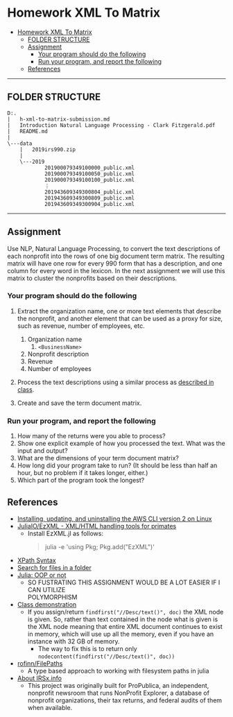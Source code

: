 # Homework XML To Matrix

- [Homework XML To Matrix](#homework-xml-to-matrix)
  - [FOLDER STRUCTURE](#folder-structure)
  - [Assignment](#assignment)
    - [Your program should do the following](#your-program-should-do-the-following)
    - [Run your program, and report the following](#run-your-program-and-report-the-following)
  - [References](#references)

---

## FOLDER STRUCTURE

    D:.
    |   h-xml-to-matrix-submission.md
    |   Introduction Natural Language Processing - Clark Fitzgerald.pdf
    |   README.md
    |
    \---data
        |   2019irs990.zip
        |
        \---2019
                201900079349100000_public.xml
                201900079349100050_public.xml
                201900079349100100_public.xml
                ⋮
                201943609349300804_public.xml
                201943609349300809_public.xml
                201943609349300904_public.xml

---

## Assignment

Use NLP, Natural Language Processing, to convert the text descriptions of each
nonprofit into the rows of one big document term matrix. The resulting matrix
will have one row for every 990 form that has a description, and one column for
every word in the lexicon. In the next assignment we will use this matrix to
cluster the nonprofits based on their descriptions.

### Your program should do the following

1. Extract the organization name, one or more text elements that describe the
   nonprofit, and another element that can be used as a proxy for size, such as
   revenue, number of employees, etc.

   1. Organization name
      1. `<BusinessName>`
   2. Nonprofit description
   3. Revenue
   4. Number of employees

2. Process the text descriptions using a similar process as [described in class](Introduction%20Natural%20Language%20Processing%20-%20Clark%20Fitzgerald.pdf).
3. Create and save the term document matrix.

### Run your program, and report the following

1. How many of the returns were you able to process?
2. Show one explicit example of how you processed the text.
   What was the input and output?
3. What are the dimensions of your term document matrix?
4. How long did your program take to run? (It should be less than half an hour,
   but no problem if it takes longer, either.)
5. Which part of the program took the longest?

## References

- [Installing, updating, and uninstalling the AWS CLI version 2 on Linux](https://docs.aws.amazon.com/cli/latest/userguide/install-cliv2-linux.html)
- [JuliaIO/EzXML - XML/HTML handling tools for primates](https://juliahub.com/ui/Packages/EzXML/Hh8vo/1.1.0)
  - Install EzXML.jl as follows:
    > julia -e 'using Pkg; Pkg.add("EzXML")'
- [XPath Syntax](https://www.w3schools.com/xml/xpath_syntax.asp)
- [Search for files in a folder](https://stackoverflow.com/questions/20484581/search-for-files-in-a-folder)
- [Julia: OOP or not](https://stackoverflow.com/questions/33755737/julia-oop-or-not#:~:text=Julia%20is%20not%20object%2Doriented,very%20similar%20to%20objects%20though.&text=So%20you%20can%20do%20a,distinctly%20different%20than%20OOP%20languages.)
  - SO FUSTRATING THIS ASSIGNMENT WOULD BE A LOT EASIER IF I CAN UTILIZE  
    POLYMORPHISM
- [Class demonstration](990_from_class_example.jl)
  - If you assign/return `findfirst("//Desc/text()", doc)` the XML node is given.
    So, rather than text contained in the node what is given is the XML node
    meaning that entire XML document continues to exist in memory, which will
    use up all the memory, even if you have an instance with 32 GB of memory.
    - The way to fix this is to return only
      `nodecontent(findfirst("//Desc/text()", doc))`
- [rofinn/FilePaths ](https://juliahub.com/ui/Packages/FilePaths/PrU4O/0.8.2)
  - A type based approach to working with filesystem paths in julia
- [About IRSx.info](http://www.irsx.info/metadata/forms.html)
  - This project was originally built for ProPublica, an independent, nonprofit
    newsroom that runs NonProfit Explorer, a database of nonprofit organizations,
    their tax returns, and federal audits of them when available.

